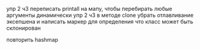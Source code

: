 упр 2  ч3
переписать printall на мапу, чтобы перебирать любые аргументы динамически
упр 2  ч3
в методе clone убрать отлавливание эксепшена и написать маркер для определения что класс может быть склонирован

повторить hashmap

